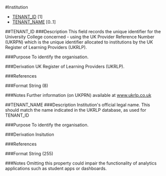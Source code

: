 #Institution
* [TENANT_ID](#tenant_id) [1]
* [TENANT_NAME](#tenant_name) [0..1]

##TENANT_ID
###Description
This field records the unique identifier for the University College concerned - using the UK Provider Reference Number (UKRPN) which is the unique identifier allocated to institutions by the UK Register of Learning Providers (UKRLP).

###Purpose
To identify the organisation.

###Derivation
UK Register of Learning Providers (UKRLP).

###References

###Format
String (8)

###Notes
Further information (on UKPRN) available at www.ukrlp.co.uk


##TENANT_NAME
###Description
Institution's official legal name. This should match the name indicated in the UKRLP database, as used for TENANT_ID

###Purpose
To identify the organisation.

###Derivation
Insitution

###References

###Format
String (255)

###Notes
Omitting this property could impair the functionality of analytics applications such as student apps or dashboards.